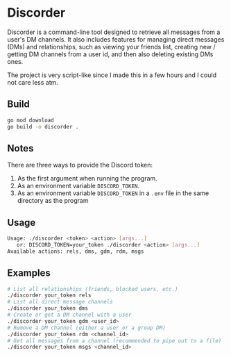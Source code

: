 # Discorder

Discorder is a command-line tool designed to retrieve all messages from a user's DM channels. It also includes features for managing direct messages (DMs) and relationships, such as viewing your friends list, creating new / getting DM channels from a user id, and then also deleting existing DMs ones.

The project is very script-like since I made this in a few hours and I could not care less atm.

## Build

```bash
go mod download
go build -o discorder .
```

## Notes

There are three ways to provide the Discord token:

1. As the first argument when running the program.
2. As an environment variable `DISCORD_TOKEN`.
3. As an environment variable `DISCORD_TOKEN` in a `.env` file in the same directory as the program

## Usage

```bash
Usage: ./discorder <token> <action> [args...]
   or: DISCORD_TOKEN=your_token ./discorder <action> [args...]
Available actions: rels, dms, gdm, rdm, msgs
```

## Examples

```bash
# List all relationships (friends, blocked users, etc.)
./discorder your_token rels
# List all direct message channels
./discorder your_token dms
# Create or get a DM channel with a user
./discorder your_token gdm <user_id>
# Remove a DM channel (either a user or a group DM)
./discorder your_token rdm <channel_id>
# Get all messages from a channel (recommended to pipe out to a file)
./discorder your_token msgs <channel_id>
```
